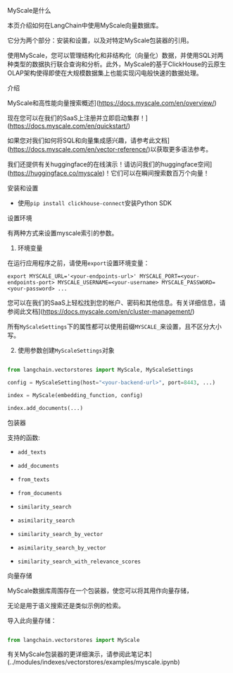 MyScale是什么



本页介绍如何在LangChain中使用MyScale向量数据库。

它分为两个部分：安装和设置，以及对特定MyScale包装器的引用。



使用MyScale，您可以管理结构化和非结构化（向量化）数据，并使用SQL对两种类型的数据执行联合查询和分析。此外，MyScale的基于ClickHouse的云原生OLAP架构使得即使在大规模数据集上也能实现闪电般快速的数据处理。



介绍



MyScale和高性能向量搜索概述](https://docs.myscale.com/en/overview/)



现在您可以在我们的SaaS上注册并立即启动集群！](https://docs.myscale.com/en/quickstart/)



如果您对我们如何将SQL和向量集成感兴趣，请参考此文档](https://docs.myscale.com/en/vector-reference/)以获取更多语法参考。



我们还提供有关huggingface的在线演示！请访问我们的huggingface空间](https://huggingface.co/myscale)！它们可以在瞬间搜索数百万个向量！



安装和设置

- 使用`pip install clickhouse-connect`安装Python SDK



设置环境



有两种方式来设置myscale索引的参数。



1. 环境变量



在运行应用程序之前，请使用`export`设置环境变量：

`export MYSCALE_URL='<your-endpoints-url>' MYSCALE_PORT=<your-endpoints-port> MYSCALE_USERNAME=<your-username> MYSCALE_PASSWORD=<your-password> ...`



您可以在我们的SaaS上轻松找到您的帐户、密码和其他信息。有关详细信息，请参阅此文档](https://docs.myscale.com/en/cluster-management/)

所有`MyScaleSettings`下的属性都可以使用前缀`MYSCALE_`来设置，且不区分大小写。



2. 使用参数创建`MyScaleSettings`对象





```python

from langchain.vectorstores import MyScale, MyScaleSettings

config = MyScaleSetting(host="<your-backend-url>", port=8443, ...)

index = MyScale(embedding_function, config)

index.add_documents(...)

```

  

包装器

支持的函数:

- `add_texts`

- `add_documents`

- `from_texts`

- `from_documents`

- `similarity_search`

- `asimilarity_search`

- `similarity_search_by_vector`

- `asimilarity_search_by_vector`

- `similarity_search_with_relevance_scores`



向量存储



MyScale数据库周围存在一个包装器，使您可以将其用作向量存储，

无论是用于语义搜索还是类似示例的检索。



导入此向量存储：

```python

from langchain.vectorstores import MyScale

```



有关MyScale包装器的更详细演示，请参阅此笔记本](../modules/indexes/vectorstores/examples/myscale.ipynb)

